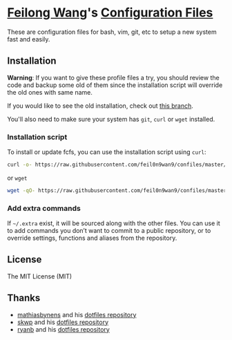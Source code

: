 # [Feilong Wang](http://feilongwang.org)'s [Configuration Files](https://github.com/feil0n9wan9/confiles)
These are configuration files for bash, vim, git, etc to setup a new system fast and easily.


## Installation
**Warning**: If you want to give these profile files a try, you should review the code and backup some old of them since the installation script will override the old ones with same name. 

If you would like to see the old installation, check out [this branch](https://github.com/feil0n9wan9/confiles/tree/standby).

You'll also need to make sure your system has `git`, `curl` or `wget` installed.

### Installation script
To install or update fcfs, you can use the installation script using `curl`:
```bash
curl -o- https://raw.githubusercontent.com/feil0n9wan9/confiles/master/install.sh | bash
```
or `wget`
```bash
wget -qO- https://raw.githubusercontent.com/feil0n9wan9/confiles/master/install.sh | bash
```

### Add extra commands
If `~/.extra` exist, it will be sourced along with the other files. You can use it to add commands you don’t want to commit to a public repository, or to override settings, functions and aliases from the repository.


## License
The MIT License (MIT)


## Thanks
* [mathiasbynens](https://mathiasbynens.be) and his [dotfiles repository](https://github.com/mathiasbynens/dotfiles)
* [skwp](http://yanpritzker.com) and his [dotfiles repository](https://github.com/skwp/dotfiles)
* [ryanb](http://railscasts.com) and his [dotfiles repository](https://github.com/ryanb/dotfiles)
